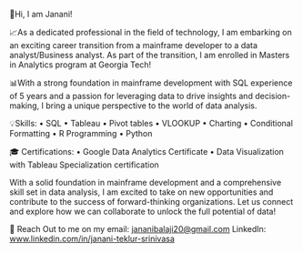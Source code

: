 👋Hi, I am Janani!

📈As a dedicated professional in the field of technology, I am embarking on an exciting career transition from a mainframe developer to a data analyst/Business analyst. As part of the transition, I am enrolled in Masters in Analytics program at Georgia Tech!

📊With a strong foundation in mainframe development with SQL experience of 5 years and a passion for leveraging data to drive insights and decision-making, I bring a unique perspective to the world of data analysis.

💡Skills:
• SQL
• Tableau
• Pivot tables
• VLOOKUP
• Charting
• Conditional Formatting
• R Programming
• Python

🎓 Certifications:
• Google Data Analytics Certificate
• Data Visualization with Tableau Specialization certification

With a solid foundation in mainframe development and a comprehensive skill set in data analysis, I am excited to take on new opportunities and contribute to the success of forward-thinking organizations. Let us connect and explore how we can collaborate to unlock the full potential of data!

📩 Reach Out to me on my email: jananibalaji20@gmail.com
LinkedIn: www.linkedin.com/in/janani-teklur-srinivasa
